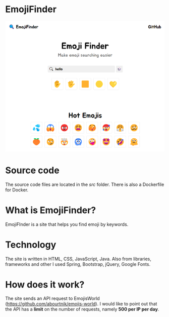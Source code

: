 # EmojiFinder
![Screenshot](https://github.com/sh4man4ik/EmojiFinder/raw/main/Screenshot.png)

# Source code
The source code files are located in the *src* folder. There is also a Dockerfile for Docker.

# What is EmojiFinder?
EmojiFInder is a site that helps you find emoji by keywords.

# Technology
The site is written in HTML, CSS, JavaScript, Java. Also from libraries, frameworks and other I used Spring, Bootstrap, jQuery, Google Fonts.

# How does it work?
The site sends an API request to EmojisWorld (https://github.com/abourtnik/emojis-world). I would like to point out that the API has a **limit** on the number of requests, namely **500 per IP per day**.
